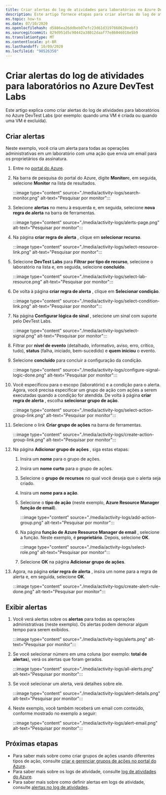 ```yaml
---
title: Criar alertas do log de atividades para laboratórios no Azure DevTest Labs
description: Este artigo fornece etapas para criar alertas do log de atividades para o laboratório no Azure DevTest Labs.
ms.topic: how-to
ms.date: 07/10/2020
ms.openlocfilehash: d5886ea26ddbeb07efc23d61d3197860620eebf3
ms.sourcegitcommit: 829d951d5c90442a38012daaf77e86046018e5b9
ms.translationtype: MT
ms.contentlocale: pt-BR
ms.lasthandoff: 10/09/2020
ms.locfileid: "90526350"
---
```

# <a name="create-activity-log-alerts-for-labs-in-azure-devtest-labs"></a>Criar alertas do log de atividades para laboratórios no Azure DevTest Labs
Este artigo explica como criar alertas do log de atividades para laboratórios no Azure DevTest Labs (por exemplo: quando uma VM é criada ou quando uma VM é excluída).

## <a name="create-alerts"></a>Criar alertas
Neste exemplo, você cria um alerta para todas as operações administrativas em um laboratório com uma ação que envia um email para os proprietários da assinatura. 

1. Entre no [portal do Azure](https://portal.azure.com).
1. Na barra de pesquisa do portal do Azure, digite **Monitor**e, em seguida, selecione **Monitor** na lista de resultados. 

    :::image type="content" source="./media/activity-logs/search-monitor.png" alt-text="Pesquisar por monitor":::        
1. Selecione **alertas** no menu à esquerda e, em seguida, selecione **nova regra de alerta** na barra de ferramentas. 

    :::image type="content" source="./media/activity-logs/alerts-page.png" alt-text="Pesquisar por monitor":::    
1. Na página **criar regra de alerta** , clique em **selecionar recurso**. 

    :::image type="content" source="./media/activity-logs/select-resource-link.png" alt-text="Pesquisar por monitor":::        
1. Selecione **DevTest Labs** para **Filtrar por tipo de recurso**, selecione o laboratório na lista e, em seguida, selecione **concluído**.

    :::image type="content" source="./media/activity-logs/select-lab-resource.png" alt-text="Pesquisar por monitor":::
1. De volta à página **criar regra de alerta** , clique em **Selecionar condição**. 

    :::image type="content" source="./media/activity-logs/select-condition-link.png" alt-text="Pesquisar por monitor":::    
1. Na página **Configurar lógica de sinal** , selecione um sinal com suporte pelo DevTest Labs. 

    :::image type="content" source="./media/activity-logs/select-signal.png" alt-text="Pesquisar por monitor":::
1. Filtrar por **nível de evento** (detalhado, informativo, aviso, erro, crítico, tudo), **status** (falha, iniciado, bem-sucedido) e **quem iniciou** o evento. 
1. Selecione **concluído** para concluir a configuração da condição. 

    :::image type="content" source="./media/activity-logs/configure-signal-logic-done.png" alt-text="Pesquisar por monitor":::
1. Você especificou para o escopo (laboratório) e a condição para o alerta. Agora, você precisa especificar um grupo de ação com ações a serem executadas quando a condição for atendida. De volta à página **criar regra de alerta** , escolha **selecionar grupo de ação**. 

    :::image type="content" source="./media/activity-logs/select-action-group-link.png" alt-text="Pesquisar por monitor":::
1. Selecione o link **Criar grupo de ações** na barra de ferramentas. 

    :::image type="content" source="./media/activity-logs/create-action-group-link.png" alt-text="Pesquisar por monitor":::
1. Na página **Adicionar grupo de ações** , siga estas etapas:
    1. Insira um **nome** para o grupo de ações.
    1. Insira um **nome curto** para o grupo de ações. 
    1. Selecione o **grupo de recursos** no qual você deseja que o alerta seja criado. 
    1. Insira um **nome para a ação**. 
    1. Selecione o **tipo de ação** (neste exemplo, **Azure Resource Manager função de email**). 

        :::image type="content" source="./media/activity-logs/add-action-group.png" alt-text="Pesquisar por monitor":::
    1. Na página **função de Azure Resource Manager de email** , selecione a função. Neste exemplo, é **proprietário**. Depois, selecione **OK**. 

        :::image type="content" source="./media/activity-logs/select-role.png" alt-text="Pesquisar por monitor":::            
    1. Selecione **OK** na página **Adicionar grupo de ações**. 
1. Agora, na página **criar regra de alerta** , insira um nome para a regra de alerta e, em seguida, selecione **OK**. 

    :::image type="content" source="./media/activity-logs/create-alert-rule-done.png" alt-text="Pesquisar por monitor":::

## <a name="view-alerts"></a>Exibir alertas 
1. Você verá alertas sobre os **alertas** para todas as operações administrativas (neste exemplo). Os alertas podem demorar algum tempo para serem exibidos. 

    :::image type="content" source="./media/activity-logs/alerts.png" alt-text="Pesquisar por monitor":::
1. Se você selecionar número em uma coluna (por exemplo: **total de alertas**), verá os alertas que foram gerados. 

    :::image type="content" source="./media/activity-logs/all-alerts.png" alt-text="Pesquisar por monitor":::
1. Se você selecionar um alerta, verá detalhes sobre ele. 

    :::image type="content" source="./media/activity-logs/alert-details.png" alt-text="Pesquisar por monitor":::
1. Neste exemplo, você também receberá um email com conteúdo, conforme mostrado no exemplo a seguir: 

    :::image type="content" source="./media/activity-logs/alert-email.png" alt-text="Pesquisar por monitor":::

## <a name="next-steps"></a>Próximas etapas
- Para saber mais sobre como criar grupos de ações usando diferentes tipos de ação, consulte [criar e gerenciar grupos de ações no portal do Azure](../azure-monitor/platform/action-groups.md).
- Para saber mais sobre os logs de atividade, consulte  [log de atividades do Azure](../azure-monitor/platform/activity-log.md).
- Para saber mais sobre como definir alertas em logs de atividade, consulte [alertas no log de atividades](../azure-monitor/platform/activity-log-alerts.md).

